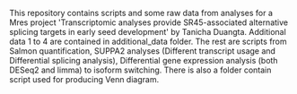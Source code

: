 This repository contains scripts and some raw data from analyses for a Mres project 
'Transcriptomic analyses provide SR45-associated alternative splicing targets in early seed development' by Tanicha Duangta.
Additional data 1 to 4 are contained in additional_data folder.
The rest are scripts from Salmon quantification, SUPPA2 analyses (Different transcript usage and Differential splicing analysis),
Differential gene expression analysis (both DESeq2 and limma) to isoform switching.
There is also a folder contain script used for producing Venn diagram.
